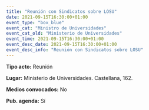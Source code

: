```yaml
---
title: "Reunión con Sindicatos sobre LOSU"
date: 2021-09-15T16:30:00+01:00
event_type: "box_blue" 
event_cat: "Ministro de Universidades"
event_cat_old: "Ministerio de Universidades"
event_time: 2021-09-15T16:30:00+01:00
event_desc_date: 2021-09-15T16:30:00+01:00
event_desc_info: "Reunión con Sindicatos sobre LOSU"
---
```

<p class="card-light list_schedule_description"><b>Tipo acto:</b> Reunión
</p>
<p class="card-light list_schedule_description"><b>Lugar:</b> Ministerio de Universidades. Castellana, 162.
</p>
<p class="card-light list_schedule_description"><b>Medios convocados:</b> No
</p>
<p class="card-light list_schedule_description"><b>Pub. agenda:</b> Sí
</p>